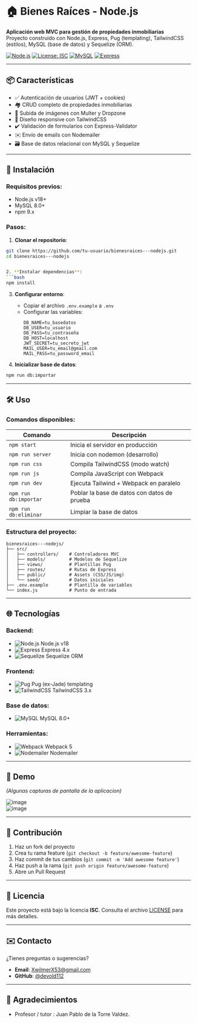 

# 🏠 Bienes Raíces - Node.js  

**Aplicación web MVC para gestión de propiedades inmobiliarias**  
Proyecto construido con Node.js, Express, Pug (templating), TailwindCSS (estilos), MySQL (base de datos) y Sequelize (ORM).  

[![Node.js](https://img.shields.io/badge/Node.js-18.x-green)](https://nodejs.org/)
[![License: ISC](https://img.shields.io/badge/License-ISC-blue.svg)](https://opensource.org/licenses/ISC)
[![MySQL](https://img.shields.io/badge/MySQL-8.0+-blue)](https://www.mysql.com/)
[![Express](https://img.shields.io/badge/Express-4.x-lightgrey)](https://expressjs.com/)

---

## 📦 Características  
- ✅ Autenticación de usuarios (JWT + cookies)  
- 🏘️ CRUD completo de propiedades inmobiliarias  
- 📸 Subida de imágenes con Multer y Dropzone  
- 🎨 Diseño responsive con TailwindCSS  
- ✔️ Validación de formularios con Express-Validator  
- ✉️ Envío de emails con Nodemailer  
- 🗃️ Base de datos relacional con MySQL y Sequelize  

---

## 🚀 Instalación  

### Requisitos previos:
- Node.js v18+
- MySQL 8.0+
- npm 9.x

### Pasos:
1. **Clonar el repositorio**:
```bash
git clone https://github.com/tu-usuario/bienesraices---nodejs.git
cd bienesraices---nodejs


2. **Instalar dependencias**:
```bash
npm install
```

3. **Configurar entorno**:
   - Copiar el archivo `.env.example` a `.env`
   - Configurar las variables:
     ```env
     DB_NAME=tu_basedatos
     DB_USER=tu_usuario
     DB_PASS=tu_contraseña
     DB_HOST=localhost
     JWT_SECRET=tu_secreto_jwt
     MAIL_USER=tu_email@gmail.com
     MAIL_PASS=tu_password_email
     ```

4. **Inicializar base de datos**:
```bash
npm run db:importar
```

---

## 🛠 Uso  

### Comandos disponibles:
| Comando | Descripción |
|---------|-------------|
| `npm start` | Inicia el servidor en producción |
| `npm run server` | Inicia con nodemon (desarrollo) |
| `npm run css` | Compila TailwindCSS (modo watch) |
| `npm run js` | Compila JavaScript con Webpack |
| `npm run dev` | Ejecuta Tailwind + Webpack en paralelo |
| `npm run db:importar` | Poblar la base de datos con datos de prueba |
| `npm run db:eliminar` | Limpiar la base de datos |

### Estructura del proyecto:
```
bienesraices---nodejs/
├── src/
│   ├── controllers/    # Controladores MVC
│   ├── models/         # Modelos de Sequelize
│   ├── views/          # Plantillas Pug
│   ├── routes/         # Rutas de Express
│   ├── public/         # Assets (CSS/JS/img)
│   └── seed/           # Datos iniciales
├── .env.example        # Plantilla de variables
└── index.js            # Punto de entrada
```

---

## 🌐 Tecnologías  

### Backend:
- ![Node.js](https://img.shields.io/badge/-Node.js-339933?logo=node.js&logoColor=white) Node.js v18
- ![Express](https://img.shields.io/badge/-Express-000000?logo=express) Express 4.x
- ![Sequelize](https://img.shields.io/badge/-Sequelize-52B0E7?logo=sequelize) Sequelize ORM

### Frontend:
- ![Pug](https://img.shields.io/badge/-Pug-A86454?logo=pug) Pug (ex-Jade) templating
- ![TailwindCSS](https://img.shields.io/badge/-TailwindCSS-06B6D4?logo=tailwind-css) TailwindCSS 3.x

### Base de datos:
- ![MySQL](https://img.shields.io/badge/-MySQL-4479A1?logo=mysql) MySQL 8.0+

### Herramientas:
- ![Webpack](https://img.shields.io/badge/-Webpack-8DD6F9?logo=webpack) Webpack 5
- ![Nodemailer](https://img.shields.io/badge/-Nodemailer-009688?logo=nodemailer) Nodemailer

---

## 📸 Demo  
*(Algunas capturas de pantalla de la aplicacion)*  

![image](https://github.com/DevOld112/BienesRaices/assets/32624313/9bd791bd-da6f-4e11-a81f-44cae67ec852)  
![image](https://github.com/DevOld112/BienesRaices/assets/32624313/4a5bcbf1-2cf7-43b3-a365-78aee5a1ef29)

---

## 🤝 Contribución  

1. Haz un fork del proyecto
2. Crea tu rama feature (`git checkout -b feature/awesome-feature`)
3. Haz commit de tus cambios (`git commit -m 'Add awesome feature'`)
4. Haz push a la rama (`git push origin feature/awesome-feature`)
5. Abre un Pull Request

---

## 📄 Licencia  
Este proyecto está bajo la licencia **ISC**. Consulta el archivo [LICENSE](LICENSE) para más detalles.

---

## ✉️ Contacto  
¿Tienes preguntas o sugerencias?  

- **Email**: [XwilmerX53@gmail.com](mailto:XwilmerX53@gmail.com)  
- **GitHub**: [@devold112](https://github.com/DevOld112)  
  

---

## 🙌 Agradecimientos  
- Profesor / tutor : Juan Pablo de la Torre Valdez.  
 
```




